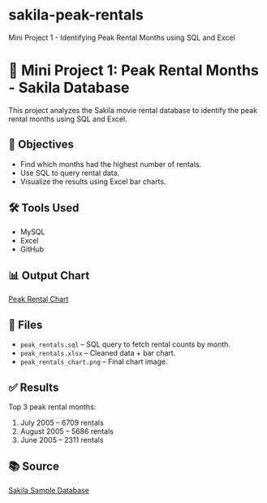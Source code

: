 # sakila-peak-rentals
Mini Project 1 - Identifying Peak Rental Months using SQL and Excel

# 🎯 Mini Project 1: Peak Rental Months - Sakila Database
This project analyzes the Sakila movie rental database to identify the peak rental months using SQL and Excel.

## 📌 Objectives
- Find which months had the highest number of rentals.
- Use SQL to query rental data.
- Visualize the results using Excel bar charts.

## 🛠️ Tools Used
- MySQL
- Excel
- GitHub

## 📊 Output Chart
[Peak Rental Chart](peak_rentals_chart.png)

## 📂 Files
- `peak_rentals.sql` – SQL query to fetch rental counts by month.
- `peak_rentals.xlsx` – Cleaned data + bar chart.
- `peak_rentals_chart.png` – Final chart image.

## ✅ Results
Top 3 peak rental months:
1. July 2005 – 6709 rentals
2. August 2005 – 5686 rentals
3. June 2005 – 2311 rentals

## 📚 Source
[Sakila Sample Database](https://dev.mysql.com/doc/sakila/en/)
